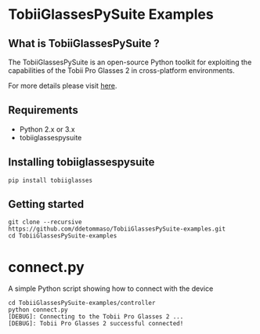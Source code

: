 # TobiiGlassesPySuite Examples

## What is TobiiGlassesPySuite ?
The TobiiGlassesPySuite is an open-source Python toolkit for exploiting the capabilities of the Tobii Pro Glasses 2 in cross-platform environments.

For more details please visit [here](https://github.com/ddetommaso/TobiiGlassesPySuite).

## Requirements
- Python 2.x or 3.x
- tobiiglassespysuite

## Installing tobiiglassespysuite

```
pip install tobiiglasses
```

## Getting started
```
git clone --recursive https://github.com/ddetommaso/TobiiGlassesPySuite-examples.git
cd TobiiGlassesPySuite-examples
```

# connect.py
A simple Python script showing how to connect with the device

```
cd TobiiGlassesPySuite-examples/controller
python connect.py
[DEBUG]: Connecting to the Tobii Pro Glasses 2 ...
[DEBUG]: Tobii Pro Glasses 2 successful connected!
```


